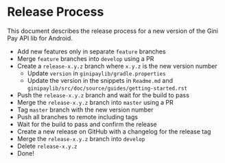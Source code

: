 # Release Process

This document describes the release process for a new version of the Gini Pay API lib for Android.

* Add new features only in separate `feature` branches
* Merge `feature` branches into `develop` using a PR
* Create a `release-x.y.z` branch where `x.y.z` is the new version number 
  * Update `version` in `ginipaylib/gradle.properties`
  * Update the version in the snippets in `Readme.md` and `ginipaylib/src/doc/source/guides/getting-started.rst`
* Push the `release-x.y.z` branch and wait for the build to pass
* Merge the `release-x.y.z` branch into `master` using a PR
* Tag `master` branch with the new version number
* Push all branches to remote including tags
* Wait for the build to pass and confirm the release
* Create a new release on GitHub with a changelog for the release tag
* Merge the `release-x.y.z` branch into `develop`
* Delete `release-x.y.z`
* Done!
